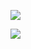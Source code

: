 [![](https://github.com/juglab/labkit-pixel-classification/actions/workflows/build-main.yml/badge.svg)](https://github.com/juglab/labkit-pixel-classification/actions/workflows/build-main.yml)

[![](https://github.com/maarzt/imglib2-trainable-segmentation/actions/workflows/build-main.yml/badge.svg)](https://github.com/maarzt/imglib2-trainable-segmentation/actions/workflows/build-main.yml)

